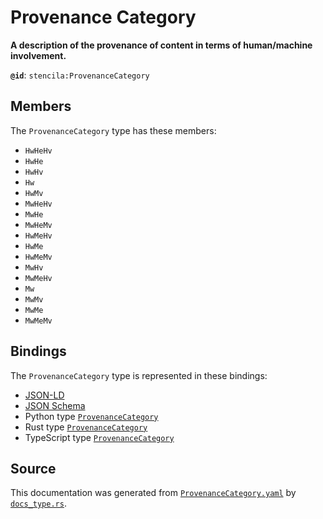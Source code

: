 # Provenance Category

**A description of the provenance of content in terms of human/machine involvement.**

**`@id`**: `stencila:ProvenanceCategory`

## Members

The `ProvenanceCategory` type has these members:

- `HwHeHv`
- `HwHe`
- `HwHv`
- `Hw`
- `HwMv`
- `MwHeHv`
- `MwHe`
- `MwHeMv`
- `HwMeHv`
- `HwMe`
- `HwMeMv`
- `MwHv`
- `MwMeHv`
- `Mw`
- `MwMv`
- `MwMe`
- `MwMeMv`

## Bindings

The `ProvenanceCategory` type is represented in these bindings:

- [JSON-LD](https://stencila.org/ProvenanceCategory.jsonld)
- [JSON Schema](https://stencila.org/ProvenanceCategory.schema.json)
- Python type [`ProvenanceCategory`](https://github.com/stencila/stencila/blob/main/python/python/stencila/types/provenance_category.py)
- Rust type [`ProvenanceCategory`](https://github.com/stencila/stencila/blob/main/rust/schema/src/types/provenance_category.rs)
- TypeScript type [`ProvenanceCategory`](https://github.com/stencila/stencila/blob/main/ts/src/types/ProvenanceCategory.ts)

## Source

This documentation was generated from [`ProvenanceCategory.yaml`](https://github.com/stencila/stencila/blob/main/schema/ProvenanceCategory.yaml) by [`docs_type.rs`](https://github.com/stencila/stencila/blob/main/rust/schema-gen/src/docs_type.rs).

